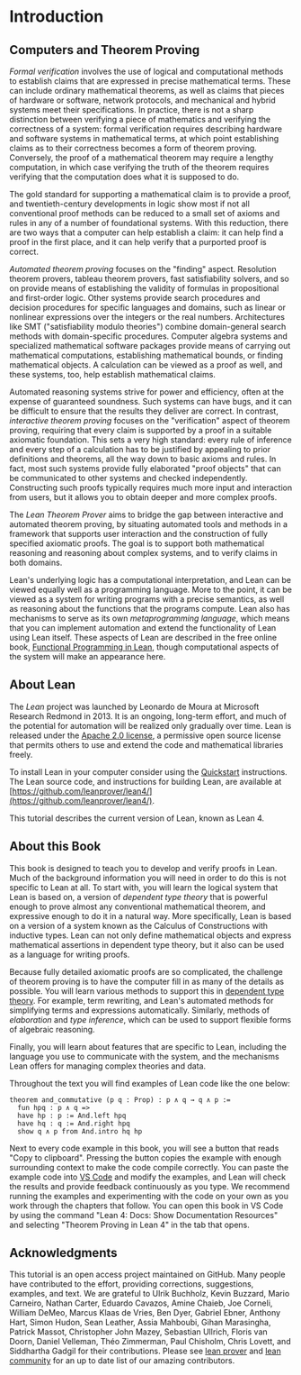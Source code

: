 Introduction
============

Computers and Theorem Proving
-----------------------------

*Formal verification* involves the use of logical and computational methods to establish claims that are expressed in
precise mathematical terms. These can include ordinary mathematical theorems, as well as claims that pieces of hardware
or software, network protocols, and mechanical and hybrid systems meet their specifications. In practice, there is not a
sharp distinction between verifying a piece of mathematics and verifying the correctness of a system: formal
verification requires describing hardware and software systems in mathematical terms, at which point establishing claims
as to their correctness becomes a form of theorem proving. Conversely, the proof of a mathematical theorem may require a
lengthy computation, in which case verifying the truth of the theorem requires verifying that the computation does what
it is supposed to do.

The gold standard for supporting a mathematical claim is to provide a proof, and twentieth-century developments in logic
show most if not all conventional proof methods can be reduced to a small set of axioms and rules in any of a number of
foundational systems. With this reduction, there are two ways that a computer can help establish a claim: it can help
find a proof in the first place, and it can help verify that a purported proof is correct.

*Automated theorem proving* focuses on the "finding" aspect. Resolution theorem provers, tableau theorem provers, fast
satisfiability solvers, and so on provide means of establishing the validity of formulas in propositional and
first-order logic. Other systems provide search procedures and decision procedures for specific languages and domains,
such as linear or nonlinear expressions over the integers or the real numbers. Architectures like SMT ("satisfiability
modulo theories") combine domain-general search methods with domain-specific procedures. Computer algebra systems and
specialized mathematical software packages provide means of carrying out mathematical computations, establishing
mathematical bounds, or finding mathematical objects. A calculation can be viewed as a proof as well, and these systems,
too, help establish mathematical claims.

Automated reasoning systems strive for power and efficiency, often at the expense of guaranteed soundness. Such systems
can have bugs, and it can be difficult to ensure that the results they deliver are correct. In contrast, *interactive
theorem proving* focuses on the "verification" aspect of theorem proving, requiring that every claim is supported by a
proof in a suitable axiomatic foundation. This sets a very high standard: every rule of inference and every step of a
calculation has to be justified by appealing to prior definitions and theorems, all the way down to basic axioms and
rules. In fact, most such systems provide fully elaborated "proof objects" that can be communicated to other systems and
checked independently. Constructing such proofs typically requires much more input and interaction from users, but it
allows you to obtain deeper and more complex proofs.

The *Lean Theorem Prover* aims to bridge the gap between interactive and automated theorem proving, by situating
automated tools and methods in a framework that supports user interaction and the construction of fully specified
axiomatic proofs. The goal is to support both mathematical reasoning and reasoning about complex systems, and to verify
claims in both domains.

Lean's underlying logic has a computational interpretation, and Lean can be viewed equally well as a programming
language. More to the point, it can be viewed as a system for writing programs with a precise semantics, as well as
reasoning about the functions that the programs compute. Lean also has mechanisms to serve as its own *metaprogramming
language*, which means that you can implement automation and extend the functionality of Lean using Lean itself. These
aspects of Lean are described in the free online book, [Functional Programming in Lean](https://lean-lang.org/functional_programming_in_lean/), though computational
aspects of the system will make an appearance here.

About Lean
----------

The *Lean* project was launched by Leonardo de Moura at Microsoft Research Redmond in 2013. It is an ongoing, long-term
effort, and much of the potential for automation will be realized only gradually over time. Lean is released under the
[Apache 2.0 license](LICENSE), a permissive open source license that permits others to use and extend the code and
mathematical libraries freely.

To install Lean in your computer consider using the [Quickstart](https://github.com/leanprover/lean4/blob/master/doc/quickstart.md) instructions. The Lean source code, and instructions for building Lean, are available at
[https://github.com/leanprover/lean4/](https://github.com/leanprover/lean4/).

This tutorial describes the current version of Lean, known as Lean 4.

About this Book
---------------

This book is designed to teach you to develop and verify proofs in Lean. Much of the background information you will
need in order to do this is not specific to Lean at all. To start with, you will learn the logical system that Lean is
based on, a version of *dependent type theory* that is powerful enough to prove almost any conventional mathematical
theorem, and expressive enough to do it in a natural way. More specifically, Lean is based on a version of a system
known as the Calculus of Constructions with inductive types. Lean can not only define mathematical objects and express
mathematical assertions in dependent type theory, but it also can be used as a language for writing proofs.

Because fully detailed axiomatic proofs are so complicated, the challenge of theorem proving is to have the computer
fill in as many of the details as possible. You will learn various methods to support this in [dependent type
theory](dependent_type_theory.md). For example, term rewriting, and Lean's automated methods for simplifying terms and
expressions automatically. Similarly, methods of *elaboration* and *type inference*, which can be used to support
flexible forms of algebraic reasoning.

Finally, you will learn about features that are specific to Lean, including the language you use to communicate
with the system, and the mechanisms Lean offers for managing complex theories and data.

Throughout the text you will find examples of Lean code like the one below:

```lean
theorem and_commutative (p q : Prop) : p ∧ q → q ∧ p :=
  fun hpq : p ∧ q =>
  have hp : p := And.left hpq
  have hq : q := And.right hpq
  show q ∧ p from And.intro hq hp
```

Next to every code example in this book, you will see a button that reads "Copy to clipboard".
Pressing the button copies the example with enough surrounding context to make the code compile correctly.
You can paste the example code into [VS Code](https://code.visualstudio.com/) and modify the examples, and Lean will check the results and provide feedback continuously as you type.
We recommend running the examples and experimenting with the code on your own as you work through the chapters that follow.
You can open this book in VS Code by using the command "Lean 4: Docs: Show Documentation Resources" and selecting "Theorem Proving in Lean 4" in the tab that opens.

Acknowledgments
---------------

This tutorial is an open access project maintained on GitHub. Many people have contributed to the effort, providing
corrections, suggestions, examples, and text. We are grateful to Ulrik Buchholz, Kevin Buzzard, Mario Carneiro, Nathan
Carter, Eduardo Cavazos, Amine Chaieb, Joe Corneli, William DeMeo, Marcus Klaas de Vries, Ben Dyer, Gabriel Ebner,
Anthony Hart, Simon Hudon, Sean Leather, Assia Mahboubi, Gihan Marasingha, Patrick Massot, Christopher John Mazey,
Sebastian Ullrich, Floris van Doorn, Daniel Velleman, Théo Zimmerman, Paul Chisholm, Chris Lovett, and Siddhartha Gadgil for their contributions.  Please see [lean prover](https://github.com/leanprover/) and [lean community](https://github.com/leanprover-community/) for an up to date list
of our amazing contributors.
